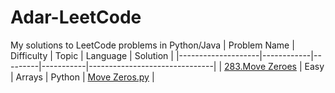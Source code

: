 # Adar-LeetCode
My solutions to LeetCode problems in Python/Java
| Problem Name       | Difficulty | Topic   | Language | Solution                      |
|--------------------|------------|---------|-----------|-------------------------------|
| [283.Move Zeroes](https://leetcode.com/problems/move-zeroes/) | Easy       | Arrays  | Python   | [Move Zeros.py](Arrays/Easy/283.%20Move%20Zeroes.py) |

